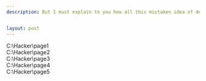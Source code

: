 ```yaml
---
description: But I must explain to you how all this mistaken idea of denouncing pleasure and praising pain was born and I will give you a complete account of the system, and expound the actual teachings of the great explorer of the truth, the master-builder of human happiness. No one rejects, dislikes, or avoids pleasure itself, because it is pleasure, but because those who do not know how to pursue pleasure rationally encounter consequences that are extremely painful. Nor again is there anyone who loves or pursues or desires to obtain pain of itself, because it is pain, but because occasionally circumstances occur in which toil and pain can procure him some great pleasure. To take a trivial example, which of us ever undertakes laborious physical exercise, except to obtain some advantage from it? But who has any right to find fault with a man who chooses to enjoy a pleasure that has no annoying consequences, or one who avoids a pain that produces no resultant pleasure?


layout: post
---
```

<div class="tabs-block__group">
  <div class="tabs-block _tabs">
    <nav class="tabs-block__nav">
      <div class="tabs-block__item _active _tabs-item">C:\Hacker\page1</div>
      <div class="tabs-block__item _tabs-item">C:\Hacker\page2</div>
      <div class="tabs-block__item _tabs-item">C:\Hacker\page3</div>
      <div class="tabs-block__item _tabs-item">C:\Hacker\page4</div>
      <div class="tabs-block__item _tabs-item">C:\Hacker\page5</div>
    </nav>
    <div class="tabs-block__body">
      <div class="tabs-block__block _tabs-block _active">
        <picture><source srcset="{{site.url}}/assets/img/tabs/2.webp" type="image/webp"><img src="{{site.url}}/assets/img/tabs/2.jpg?_v=1634065930035" alt=""></picture>
      </div>
      <div class="tabs-block__block _tabs-block">
        <picture><source srcset="{{site.url}}/assets/img/tabs/1.webp" type="image/webp"><img src="{{site.url}}/assets/img/tabs/1.jpg?_v=1634065930035" alt=""></picture>
      </div>
      <div class="tabs-block__block _tabs-block">
        <picture><source srcset="{{site.url}}/assets/img/tabs/2.webp" type="image/webp"><img src="{{site.url}}/assets/img/tabs/2.jpg?_v=1634065930035" alt=""></picture>
      </div>
      <div class="tabs-block__block _tabs-block">
        <picture><source srcset="{{site.url}}/assets/img/tabs/1.webp" type="image/webp"><img src="{{site.url}}/assets/img/tabs/1.jpg?_v=1634065930035" alt=""></picture>
      </div>
      <div class="tabs-block__block _tabs-block">
        <picture><source srcset="{{site.url}}/assets/img/tabs/2.webp" type="image/webp"><img src="{{site.url}}/assets/img/tabs/2.jpg?_v=1634065930035" alt=""></picture>
      </div>
    </div>
  </div>
</div>
